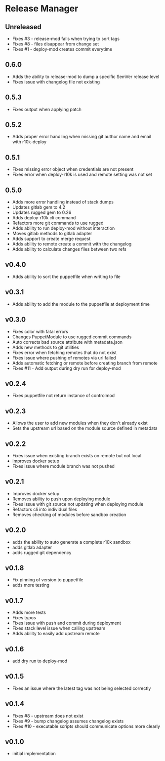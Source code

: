 # Release Manager

## Unreleased
 * Fixes #3 - release-mod fails when trying to sort tags
 * Fixes #8 - files disappear from change set
 * Fixes #1 - deploy-mod creates commit everytime
## 0.6.0
 * Adds the ability to release-mod to dump a specific SemVer release level
 * Fixes issue with changelog file not existing

## 0.5.3

 * Fixes output when applying patch

## 0.5.2

 * Adds proper error handling when missing git author name and email with r10k-deploy

## 0.5.1
 * Fixes missing error object when credentials are not present
 * Fixes error when deploy-r10k is used and remote setting was not set
## 0.5.0
 * Adds more error handling instead of stack dumps
 * Updates gitlab gem to 4.2
 * Updates rugged gem to 0.26
 * Adds deploy-r10k cli command
 * Refactors more git commands to use rugged
 * Adds ability to run deploy-mod  without interaction
 * Moves gitlab methods to gitlab adapter
 * Adds support to create merge request
 * Adds ability to remote create a commit with the changelog
 * Adds ability to calculate changes files between two refs
## v0.4.0
 * Adds ability to sort the puppetfile when writing to file
## v0.3.1
 * Adds ability to add the module to the puppetfile at deployment time
## v0.3.0
 * Fixes color with fatal errors
 * Changes PuppetModule to use rugged commit commands
 * Auto corrects bad source attribute with metadata.json
 * Adds new methods to git utilities
 * Fixes error when fetching remotes that do not exist
 * Fixes issue where pushing of remotes via url failed
 * Adds automatic fetching or remote before creating branch from remote
 * Fixes #11 - Add output during dry run for deploy-mod
## v0.2.4
 * Fixes puppetfile not return instance of controlmod
## v0.2.3
 * Allows the user to add new modules when they don't already exist
 * Sets the upstream url based on the module source defined in metadata
## v0.2.2
 * Fixes issue when existing branch exists on remote but not local
 * improves docker setup
 * Fixes issue where module branch was not pushed
## v0.2.1
 * Improves docker setup
 * Removes ability to push upon deploying module
 * Fixes issue with git source not updating when deploying module
 * Refactors cli into individual files
 * Removes checking of modules before sandbox creation

## v0.2.0
 * adds the ability to auto generate a complete r10k sandbox
 * adds gitlab adapter
 * adds rugged git dependency
## v0.1.8
 * Fix pinning of version to puppetfile
 * adds more testing

## v0.1.7
 * Adds more tests
 * Fixes typos
 * Fixes issue with push and commit during deployment
 * Fixes stack level issue when calling upstream
 * Adds ability to easily add upstream remote
## v0.1.6
 * add dry run to deploy-mod

## v0.1.5
 * Fixes an issue where the latest tag was not being selected correctly

## v0.1.4
 * Fixes #8 - upstream does not exist
 * Fixes #9 - bump changelog assumes changelog exists
 * Fixes #10 - executable scripts should communicate options more clearly

## v0.1.0
* initial implementation

